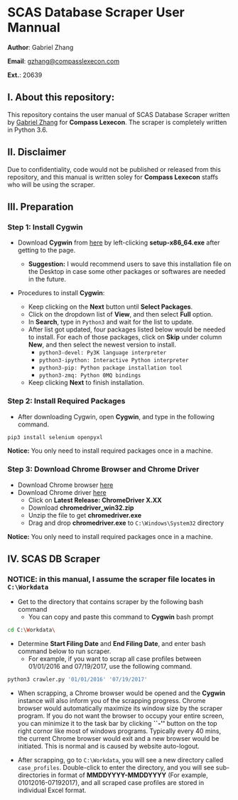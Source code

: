 # SCAS Database Scraper User Mannual
__Author__: Gabriel Zhang

__Email__: gzhang@compasslexecon.com

__Ext.__: 20639
## I. About this repository:
This repository contains the user manual of SCAS Database Scraper written by 
[Gabriel Zhang](https://github.com/dpzhang) for __Compass Lexecon__. 
The scraper is completely written in Python 3.6. 

## II. Disclaimer
Due to confidentiality, code would not be published or released from this 
repository, and this manual is written soley for __Compass Lexecon__ staffs who 
will be using the scraper.

## III. Preparation 

### Step 1: Install Cygwin
* Download __Cygwin__ from [here](https://cygwin.com/install.html) by left-clicking __setup-x86\_64.exe__ after getting to the page.
    + __Suggestion:__ I would recommend users to save this installation file on the Desktop in case some other packages or softwares are needed in the future.

* Procedures to install __Cygwin__:
    + Keep clicking on the __Next__ button until __Select Packages__.
    + Click on the dropdown list of __View__, and then select __Full__ option.
    + In __Search__, type in <code>Python3</code> and wait for the list 
to update.
    + After list got updated, four packages listed below would be needed to install. For each of those packages, click on __Skip__ under column __New__, and then select the newest version to install.
        - <code>python3-devel: Py3K language interpreter</code> 
        - <code>python3-ipython: Interactive Python interpreter</code>
        - <code>python3-pip: Python package installation tool</code>
        - <code>python3-zmq: Python 0MQ bindings</code>
    + Keep clicking __Next__ to finish installation.


### Step 2: Install Required Packages
* After downloading Cygwin, open __Cygwin__, and type in the following command.
```bash
pip3 install selenium openpyxl
```
__Notice:__ You only need to install required packages once in a machine.


### Step 3: Download Chrome Browser and Chrome Driver
* Download Chrome browser [here](https://www.google.com/chrome/browser/)
* Download Chrome driver [here](https://sites.google.com/a/chromium.org/chromedriver/downloads)
    + Click on __Latest Release: ChromeDriver X.XX__
    + Download __chromedriver\_win32.zip__
    + Unzip the file to get __chromedriver.exe__
    + Drag and drop __chromedriver.exe__ to <code>C:\Windows\System32</code> directory

__Notice:__ You only need to install required packages once in a machine.

## IV. SCAS DB Scraper
### __NOTICE__: in this manual, I assume the scraper file locates in <code>C:\Workdata</code>

* Get to the directory that contains scraper by the following bash command
    + You can copy and paste this command to __Cygwin__ bash prompt
```bash
cd C:\Workdata\
```

* Determine __Start Filing Date__ and __End Filing Date__, and enter bash command 
below to run scraper. 
    + For example, if you want to scrap all case profiles between 01/01/2016 
and 07/19/2017, use the following command.
```bash
python3 crawler.py '01/01/2016' '07/19/2017'
```

* When scrapping, a Chrome browser would be opened and the __Cygwin__ instance 
will also inform you of the scrapping progress. Chrome browser would 
automatically maximize its window size by the scraper program. If you do not 
want the browser to occupy your entire screen, you can minimize it to 
the task bar by clicking __``-''__ button on the top right cornor like most of 
windows programs. Typically every 40 mins, the current Chrome browser would 
exit and a new browser would be initiated. This is normal and is caused by 
website auto-logout.


* After scrapping, go to <code>C:\Workdata</code>, you will see a new directory 
called <code>case\_profiles</code>. Double-click to enter the directory, and you 
will see sub-directories in format of __MMDDYYYY-MMDDYYYY__ (For example, 
01012016-07192017), and all scraped case profiles are stored in individual
 Excel format.

